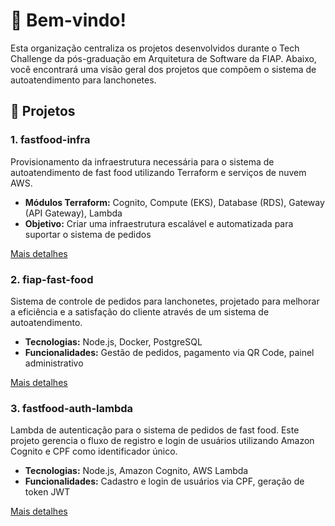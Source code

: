# 🍔 Bem-vindo!

 Esta organização centraliza os projetos desenvolvidos durante o Tech Challenge da pós-graduação em Arquitetura de Software da FIAP. 
 Abaixo, você encontrará uma visão geral dos projetos que compõem o sistema de autoatendimento para lanchonetes.

## 📂 Projetos

### 1. fastfood-infra
Provisionamento da infraestrutura necessária para o sistema de autoatendimento de fast food utilizando Terraform e serviços de nuvem AWS.

- **Módulos Terraform:** Cognito, Compute (EKS), Database (RDS), Gateway (API Gateway), Lambda
- **Objetivo:** Criar uma infraestrutura escalável e automatizada para suportar o sistema de pedidos

[Mais detalhes](https://github.com/tech-snack-fiap-soat-tech-challenge/fastfood-infra)

### 2. fiap-fast-food
Sistema de controle de pedidos para lanchonetes, projetado para melhorar a eficiência e a satisfação do cliente através de um sistema de autoatendimento.

- **Tecnologias:** Node.js, Docker, PostgreSQL
- **Funcionalidades:** Gestão de pedidos, pagamento via QR Code, painel administrativo

[Mais detalhes](https://github.com/tech-snack-fiap-soat-tech-challenge/fiap-fast-food)

### 3. fastfood-auth-lambda
Lambda de autenticação para o sistema de pedidos de fast food. Este projeto gerencia o fluxo de registro e login de usuários utilizando Amazon Cognito e CPF como identificador único.

- **Tecnologias:** Node.js, Amazon Cognito, AWS Lambda
- **Funcionalidades:** Cadastro e login de usuários via CPF, geração de token JWT

[Mais detalhes](https://github.com/tech-snack-fiap-soat-tech-challenge/fastfood-auth-lambda)



